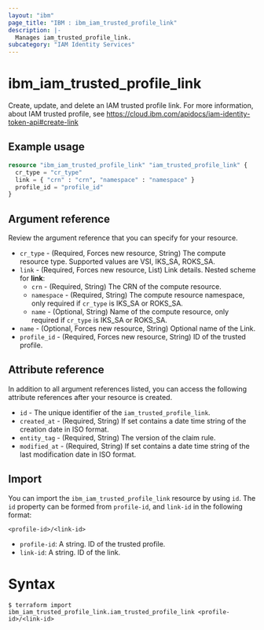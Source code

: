 ```yaml
---
layout: "ibm"
page_title: "IBM : ibm_iam_trusted_profile_link"
description: |-
  Manages iam_trusted_profile_link.
subcategory: "IAM Identity Services"
---
```


# ibm_iam_trusted_profile_link

Create, update, and delete an IAM trusted profile link. For more information, about IAM trusted profile, see https://cloud.ibm.com/apidocs/iam-identity-token-api#create-link 

## Example usage

```terraform
resource "ibm_iam_trusted_profile_link" "iam_trusted_profile_link" {
  cr_type = "cr_type"
  link = { "crn" : "crn", "namespace" : "namespace" }
  profile_id = "profile_id"
}
```

## Argument reference

Review the argument reference that you can specify for your resource.

* `cr_type` - (Required, Forces new resource, String) The compute resource type. Supported values are VSI, IKS_SA, ROKS_SA.
* `link` - (Required, Forces new resource, List) Link details.
  Nested scheme for **link**:
	* `crn` - (Required, String) The CRN of the compute resource.
	* `namespace` - (Required, String) The compute resource namespace, only required if `cr_type` is IKS_SA or ROKS_SA.
	* `name` - (Optional, String) Name of the compute resource, only required if `cr_type` is IKS_SA or ROKS_SA.
* `name` - (Optional, Forces new resource, String) Optional name of the Link.
* `profile_id` - (Required, Forces new resource, String) ID of the trusted profile.

## Attribute reference

In addition to all argument references listed, you can access the following attribute references after your resource is created.

* `id` - The unique identifier of the `iam_trusted_profile_link`.
* `created_at` - (Required, String) If set contains a date time string of the creation date in ISO format.
* `entity_tag` - (Required, String) The version of the claim rule.
* `modified_at` - (Required, String) If set contains a date time string of the last modification date in ISO format.

## Import

You can import the `ibm_iam_trusted_profile_link` resource by using `id`.
The `id` property can be formed from `profile-id`, and `link-id` in the following format:

```
<profile-id>/<link-id>
```
* `profile-id`: A string. ID of the trusted profile.
* `link-id`: A string. ID of the link.

# Syntax
```
$ terraform import ibm_iam_trusted_profile_link.iam_trusted_profile_link <profile-id>/<link-id>
```